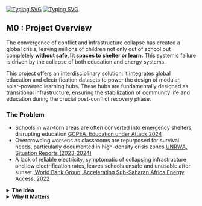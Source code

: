 
<!-- markdownlint-disable MD013 MD031 MD007 MD033 MD004 MD009 MD013 MD045 MD041 MD032 MD039 MD019 MD012-->


<!-- markdownlint-disable MD031 MD033 MD004 MD001 MD009 MD013 MD045 MD001 -->


[![Typing SVG](https://readme-typing-svg.herokuapp.com?font=Poppins&weight=900&size=60&duration=5015&pause=1000&color=2A5FAC&vCenter=true&repeat=false&width=940&height=80&lines=EDUCATION+IN+CRISIS)](https://git.io/typing-svg)
[![Typing SVG](https://readme-typing-svg.herokuapp.com?font=Poppins&weight=900&size=60&duration=5015&pause=1000&color=1CABE2&vCenter=true&repeat=false&width=1250&height=80&lines=Solar+Powered+Schools+in+Conflict+Zones)](https://git.io/typing-svg)

## M0 : Project Overview

The convergence of conflict and infrastructure collapse has created a global crisis, leaving millions of children not only out of school but completely **without safe, lit spaces to shelter or learn.** This systemic failure is driven by the collapse of both education and energy systems.

This project offers an interdisciplinary solution: it integrates global education and electrification datasets to power the design of modular, solar-powered learning hubs. These hubs are fundamentally designed as transitional infrastructure, ensuring the stabilization of community life and education during the crucial post-conflict recovery phase.

### The Problem

- Schools in war-torn areas are often converted into emergency shelters, disrupting education [GCPEA, Education under Attack 2024](https://protectingeducation.org/publication/education-under-attack-2024/)
- Overcrowding worsens as classrooms are repurposed for survival needs, particularly documented in high-density crisis zones [UNRWA, Situation Reports (2023-2024)](https://www.unrwa.org/test-table)
- A lack of reliable electricity, symptomatic of collapsing infrastructure and low electrification rates, leaves schools unsafe and unusable after sunset.[ World Bank Group, Accelerating Sub-Saharan Africa Energy Access, 2022](https://www.worldbank.org/en/news/press-release/2022/11/09/world-bank-group-announces-major-initiative-to-electrify-sub-saharan-africa-with-distributed-renewable-energy)


<details>
  <summary><b>The Idea</b></summary>

By combining **data science and architectural design**, this project explores how **solar-powered, dual-use schools** can:  
- Function as safe, lit shelters at night [Sphere Handbook, 2018](https://www.ndsu.edu/sites/default/files/fileadmin/emgt/The_Sphere_Project_Handbook_2011.pdf)  
- Operate as classrooms during the day [INEE, 2024](https://inee.org/minimum-standards)  
- Harness solar energy for lighting, charging, and essential power needs [IFC, Renewable Energy in Gaza](https://unfccc.int/climate-action/un-global-climate-action-awards/financing-for-climate-friendly-investment/self-reliance-solar)  

Through **spatial design simulations** and **geospatial/electrification data analysis**, the project develops prototypes adaptable to different conflict contexts.  

</details>  

<details>
  <summary><b>Why It Matters</b></summary>

Education is a fundamental right that should not collapse under crisis [UNICEF, School not in session for millions of children around the world.](https://www.unicef.org/stories/school-session-millions-children-around-world)
This project shows how **data-informed architecture** can deliver **resilient, solar-powered spaces** that:  
- Safeguard children and communities,  
- Sustain learning during disruption,  
- And demonstrate the role of **interdisciplinary problem-solving** at the nexus of **data science, energy, and design** 
</details>
</details>








